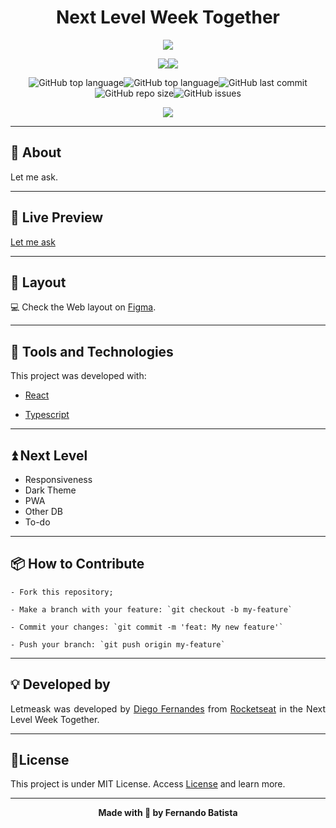 <h1 align="center">Next Level Week Together</h1>
<p align="center">
<img src="./.github/"/>



<div align="center">
<img src="https://img.shields.io/badge/ROCKETSEAT-NLW%206.0-5965e0?style=for-the-badge&logo=appveyor"/><img src="https://img.shields.io/badge/LICENSE-MIT-5965e0?style=for-the-badge&logo=appveyor" />

![GitHub top language](https://img.shields.io/github/languages/count/Nandosbx/letmeask?color=5965e0&&style=for-the-badge&logo=appveyor)![GitHub top language](https://img.shields.io/github/languages/top/Nandosbx/letmeask?color=5965e0&&style=for-the-badge&logo=appveyor)![GitHub last commit](https://img.shields.io/github/last-commit/Nandosbx/letmeask?color=5965e0&&style=for-the-badge&logo=appveyor)![GitHub repo size](https://img.shields.io/github/repo-size/Nandosbx/letmeask?color=5965e0&&style=for-the-badge&logo=appveyor)![GitHub issues](https://img.shields.io/github/issues/Nandosbx/letmeask?color=5965e0&&style=for-the-badge&logo=appveyor)
</div>

<p align="center">
<img src="./.github/"/>
</p>


------------

<h2>💬 About</h2>

Let me ask.

------------

<h2>👀 Live Preview</h2>

<a href="https://letmeask-cd67f.web.app/">Let me ask</a>

------------
<h2>🎨 Layout</h2>
<div align="justify">

💻 Check the Web layout on <a href="https://www.figma.com/file/dayLLWnU13RTyCMbvpw058/Letmeask?node-id=0%3A1">Figma</a>.


------------

<h2>🔧 Tools and Technologies</h2>

This project was developed with:

- [React](https://reactjs.org/ "React")
  
- [Typescript](https://www.typescriptlang.org/ "Typescript")

------------
<h2>⏫ Next Level</h2>

- Responsiveness
- Dark Theme
- PWA
- Other DB
- To-do

------------
<h2>📦 How to Contribute</h2>

```
- Fork this repository;

- Make a branch with your feature: `git checkout -b my-feature`

- Commit your changes: `git commit -m 'feat: My new feature'`

- Push your branch: `git push origin my-feature`
```
------------

<h2>💡 Developed by</h2>
Letmeask was developed by <a href="https://github.com/diego3g">Diego Fernandes</a> from <a href="https://rocketseat.com.br/">Rocketseat</a> in the Next Level Week Together.

------------


<h2>📝License</h2>

This project is under MIT License. Access <a href="https://github.com/Nandosbx/podcastr-next/blob/master/LICENSE.md">License</a> and learn more.

------------


<footer align="center">
 <strong align="center">Made with 💜 by Fernando Batista</strong>
</footer>
